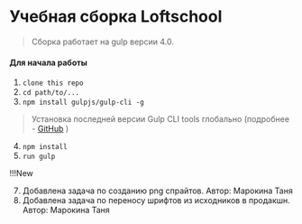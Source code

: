 # Учебная сборка Loftschool

> Сборка работает на gulp версии 4.0. 

#### Для начала работы

1. ```clone this repo```
2. ```cd path/to/...```
3. ```npm install gulpjs/gulp-cli -g```  
> Установка последней версии Gulp CLI tools глобально (подробнее - [GitHub](https://github.com/gulpjs/gulp/blob/4.0/docs/getting-started.md) )

4. ```npm install```
6. ```run gulp``` 

!!!New

7. Добавлена задача по созданию png спрайтов. Автор: Марокина Таня
8. Добавлена задача по переносу шрифтов из исходников в продакшн. Автор: Марокина Таня
